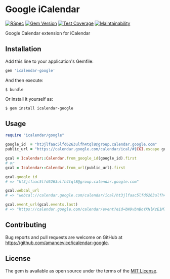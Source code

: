 # Google iCalendar

[![RSpec](https://github.com/amancevice/icalendar-google/workflows/RSpec/badge.svg)](https://github.com/amancevice/icalendar-google/actions)
[![Gem Version](https://badge.fury.io/rb/icalendar-google.svg)](https://badge.fury.io/rb/icalendar-google)
[![Test Coverage](https://api.codeclimate.com/v1/badges/9262efaca53e186d1801/test_coverage)](https://codeclimate.com/github/amancevice/icalendar-google/test_coverage)
[![Maintainability](https://api.codeclimate.com/v1/badges/9262efaca53e186d1801/maintainability)](https://codeclimate.com/github/amancevice/icalendar-google/maintainability)

Google Calendar extension for iCalendar

## Installation

Add this line to your application's Gemfile:

```ruby
gem 'icalendar-google'
```

And then execute:

    $ bundle

Or install it yourself as:

    $ gem install icalendar-google

## Usage

```ruby
require "icalendar/google"

google_id  = "ht3jlfaac5lfd6263ulfh4tql8@group.calendar.google.com"
public_url = "https://calendar.google.com/calendar/ical/#{CGI.escape google_id}/public/basic.ics"

gcal = Icalendar::Calendar.from_google_id(google_id).first
# or
gcal = Icalendar::Calendar.from_url(public_url).first

gcal.google_id
# => "ht3jlfaac5lfd6263ulfh4tql8@group.calendar.google.com"

gcal.webcal_url
# => "webcal://calendar.google.com/calendar/ical/ht3jlfaac5lfd6263ulfh4tql8%40group.calendar.google.com/public/basic.ics"

gcal.event_url(gcal.events.last)
# => "https://calendar.google.com/calendar/event?eid=bW9vbnBoYXNlKzE1MTY4MzI0MDAwMDAgaHQzamxmYWFjNWxmZDYyNjN1bGZoNHRxbDhAZw"
```

## Contributing

Bug reports and pull requests are welcome on GitHub at https://github.com/amancevice/icalendar-google.

## License

The gem is available as open source under the terms of the [MIT License](https://opensource.org/licenses/MIT).
